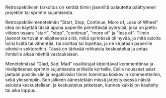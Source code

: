 Retrospektiivien tarkoitus on kerätä tiimin jäseniltä palautetta päättyneen projektin tai sprintin sujumisesta. 

Retrospektiivimenetelmän "Start, Stop, Continue, More of, Less of Wheel" idea on käyttää tässä apuna paperille piirrettävää pyörylää, joka on jaettu viiteen osaan: "start", "stop", "continue", "more of" ja "less of". Tiimin jäsenet kertovat mielipiteensä siitä, mikä sprintissä oli hyvää, ja mitä asioita tulisi lisätä tai vähentää, tai aloittaa tai lopettaa, ja ne kirjataan paperille oikeisiin sektoreihin. Tässä on tärkeää rohkaista keskustelua ja antaa ihmisille aikaa miettiä vastauksiaan.

Menetelmässä  ”Glad, Sad, Mad” osallistujat kirjoittavat kommenttinsa ja mielipiteensä sprintin sujumisesta erillisille korteille. Esille nousseet asiat jaetaan positiivisiin ja negatiivisiin tiimin toimintaa koskeviin kommentteihin, sekä yleisempiin. Sen jälkeen äänestetään missä järjestyksessä näistä asioista keskustellaan, ja keskustelua jatketaan, kunnes kaikki on käsitelty tai aika loppuu. 

